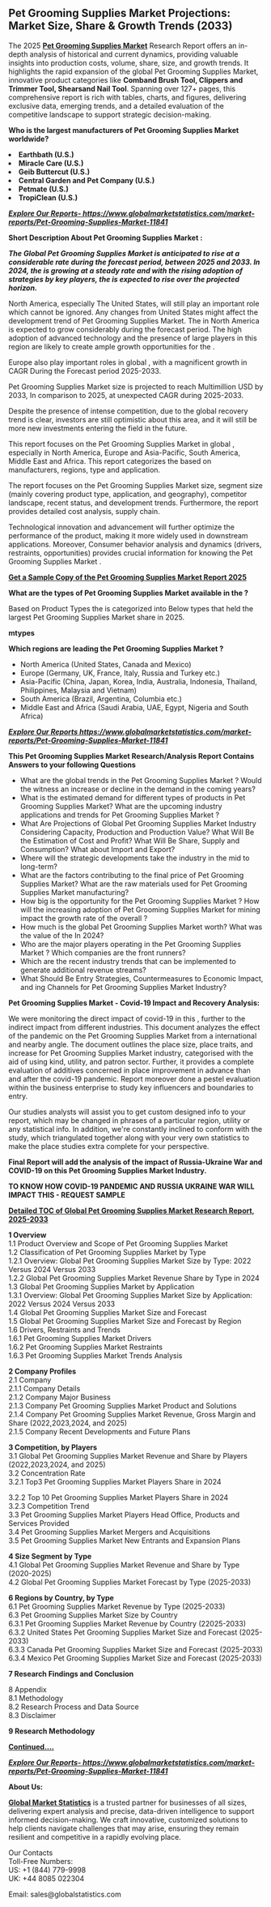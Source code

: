 <h2>Pet Grooming Supplies Market Projections: Market Size, Share & Growth Trends (2033)</h2><p>The 2025 <strong><a href="https://www.globalmarketstatistics.com/market-reports/Pet-Grooming-Supplies-Market-11841">Pet Grooming Supplies Market</a></strong> Research Report offers an in-depth analysis of historical and current dynamics, providing valuable insights into production costs, volume, share, size, and growth trends. It highlights the rapid expansion of the global Pet Grooming Supplies Market, innovative product categories like <strong>Comband Brush Tool, Clippers and Trimmer Tool, Shearsand Nail Tool</strong>. Spanning over 127+ pages, this comprehensive report is rich with tables, charts, and figures, delivering exclusive data, emerging trends, and a detailed evaluation of the competitive landscape to support strategic decision-making.</p><p><strong>Who is the largest manufacturers of Pet Grooming Supplies Market worldwide?</strong></p><p><strong><li>Earthbath (U.S.)<li>Miracle Care (U.S.)<li>Geib Buttercut (U.S.)<li>Central Garden and Pet Company (U.S.)<li>Petmate (U.S.)<li>TropiClean (U.S.)</strong></p><p><strong><em><a href="https://www.globalmarketstatistics.com/market-reports/Pet-Grooming-Supplies-Market-11841">Explore Our Reports-&nbsp;https://www.globalmarketstatistics.com/market-reports/Pet-Grooming-Supplies-Market-11841</a></em></strong></p><p><strong>Short Description About Pet Grooming Supplies Market :</strong></p><p><strong><em>The Global Pet Grooming Supplies Market is anticipated to rise at a considerable rate during the forecast period, between 2025 and 2033. In 2024, the is growing at a steady rate and with the rising adoption of strategies by key players, the is expected to rise over the projected horizon.</em></strong></p><p>North America, especially The United States, will still play an important role which cannot be ignored. Any changes from United States might affect the development trend of Pet Grooming Supplies Market. The in North America is expected to grow considerably during the forecast period. The high adoption of advanced technology and the presence of large players in this region are likely to create ample growth opportunities for the .</p><p>Europe also play important roles in global , with a magnificent growth in CAGR During the Forecast period 2025-2033.</p><p>Pet Grooming Supplies Market size is projected to reach Multimillion USD by 2033, In comparison to 2025, at unexpected CAGR during 2025-2033.</p><p>Despite the presence of intense competition, due to the global recovery trend is clear, investors are still optimistic about this area, and it will still be more new investments entering the field in the future.</p><p>This report focuses on the Pet Grooming Supplies Market in global , especially in North America, Europe and Asia-Pacific, South America, Middle East and Africa. This report categorizes the based on manufacturers, regions, type and application.</p><p>The report focuses on the Pet Grooming Supplies Market size, segment size (mainly covering product type, application, and geography), competitor landscape, recent status, and development trends. Furthermore, the report provides detailed cost analysis, supply chain.</p><p>Technological innovation and advancement will further optimize the performance of the product, making it more widely used in downstream applications. Moreover, Consumer behavior analysis and dynamics (drivers, restraints, opportunities) provides crucial information for knowing the Pet Grooming Supplies Market .</p><p><strong><a href="https://www.globalmarketstatistics.com/market-reports/Pet-Grooming-Supplies-Market-11841">Get a Sample Copy of the Pet Grooming Supplies Market Report 2025</a></strong></p><p><strong>What are the types of Pet Grooming Supplies Market available in the ?</strong></p><p>Based on Product Types the is categorized into Below types that held the largest Pet Grooming Supplies Market share in 2025.</p><p><strong>mtypes</strong></p><p><strong>Which regions are leading the Pet Grooming Supplies Market ?</strong></p><ul><li>North America (United States, Canada and Mexico)</li><li>Europe (Germany, UK, France, Italy, Russia and Turkey etc.)</li><li>Asia-Pacific (China, Japan, Korea, India, Australia, Indonesia, Thailand, Philippines, Malaysia and Vietnam)</li><li>South America (Brazil, Argentina, Columbia etc.)</li><li>Middle East and Africa (Saudi Arabia, UAE, Egypt, Nigeria and South Africa)</li></ul><p><strong><em><a href="https://www.globalmarketstatistics.com/market-reports/Pet-Grooming-Supplies-Market-11841">Explore Our Reports https://www.globalmarketstatistics.com/market-reports/Pet-Grooming-Supplies-Market-11841</a></em></strong></p><p><strong>This Pet Grooming Supplies Market Research/Analysis Report Contains Answers to your following Questions</strong></p><ul><li>What are the global trends in the Pet Grooming Supplies Market ? Would the witness an increase or decline in the demand in the coming years?</li><li>What is the estimated demand for different types of products in Pet Grooming Supplies Market? What are the upcoming industry applications and trends for Pet Grooming Supplies Market ?</li><li>What Are Projections of Global Pet Grooming Supplies Market Industry Considering Capacity, Production and Production Value? What Will Be the Estimation of Cost and Profit? What Will Be Share, Supply and Consumption? What about Import and Export?</li><li>Where will the strategic developments take the industry in the mid to long-term?</li><li>What are the factors contributing to the final price of Pet Grooming Supplies Market? What are the raw materials used for Pet Grooming Supplies Market manufacturing?</li><li>How big is the opportunity for the Pet Grooming Supplies Market ? How will the increasing adoption of Pet Grooming Supplies Market for mining impact the growth rate of the overall ?</li><li>How much is the global Pet Grooming Supplies Market worth? What was the value of the In 2024?</li><li>Who are the major players operating in the Pet Grooming Supplies Market ? Which companies are the front runners?</li><li>Which are the recent industry trends that can be implemented to generate additional revenue streams?</li><li>What Should Be Entry Strategies, Countermeasures to Economic Impact, and ing Channels for Pet Grooming Supplies Market Industry?</li></ul><p><strong>Pet Grooming Supplies Market - Covid-19 Impact and Recovery Analysis:</strong></p><p>We were monitoring the direct impact of covid-19 in this , further to the indirect impact from different industries. This document analyzes the effect of the pandemic on the Pet Grooming Supplies Market from a international and nearby angle. The document outlines the place size, place traits, and increase for Pet Grooming Supplies Market industry, categorised with the aid of using kind, utility, and patron sector. Further, it provides a complete evaluation of additives concerned in place improvement in advance than and after the covid-19 pandemic. Report moreover done a pestel evaluation within the business enterprise to study key influencers and boundaries to entry.</p><p>Our studies analysts will assist you to get custom designed info to your report, which may be changed in phrases of a particular region, utility or any statistical info. In addition, we're constantly inclined to conform with the study, which triangulated together along with your very own statistics to make the place studies extra complete for your perspective.</p><p><strong>Final Report will add the analysis of the impact of Russia-Ukraine War and COVID-19 on this Pet Grooming Supplies Market Industry.</strong></p><p><strong>TO KNOW HOW COVID-19 PANDEMIC AND RUSSIA UKRAINE WAR WILL IMPACT THIS - REQUEST SAMPLE</strong></p><p><strong><a href="https://www.globalmarketstatistics.com/market-reports/Pet-Grooming-Supplies-Market-11841">Detailed TOC of Global Pet Grooming Supplies Market Research Report, 2025-2033</a></strong></p><p><strong>1 Overview</strong><br /> 1.1 Product Overview and Scope of Pet Grooming Supplies Market<br /> 1.2 Classification of Pet Grooming Supplies Market by Type<br /> 1.2.1 Overview: Global Pet Grooming Supplies Market Size by Type: 2022 Versus 2024 Versus 2033<br /> 1.2.2 Global Pet Grooming Supplies Market Revenue Share by Type in 2024<br /> 1.3 Global Pet Grooming Supplies Market by Application<br /> 1.3.1 Overview: Global Pet Grooming Supplies Market Size by Application: 2022&nbsp;Versus 2024 Versus 2033<br /> 1.4 Global Pet Grooming Supplies Market Size and Forecast<br /> 1.5 Global Pet Grooming Supplies Market Size and Forecast by Region<br /> 1.6 Drivers, Restraints and Trends<br /> 1.6.1 Pet Grooming Supplies Market Drivers<br /> 1.6.2 Pet Grooming Supplies Market Restraints<br /> 1.6.3 Pet Grooming Supplies Market Trends Analysis</p><p><strong>2 Company Profiles</strong><br /> 2.1 Company<br /> 2.1.1 Company Details<br /> 2.1.2 Company Major Business<br /> 2.1.3 Company Pet Grooming Supplies Market Product and Solutions<br /> 2.1.4 Company Pet Grooming Supplies Market Revenue, Gross Margin and Share (2022,2023,2024, and 2025)<br /> 2.1.5 Company Recent Developments and Future Plans</p><p><strong>3 Competition, by Players</strong><br /> 3.1 Global Pet Grooming Supplies Market Revenue and Share by Players (2022,2023,2024, and 2025)<br /> 3.2 Concentration Rate<br /> 3.2.1 Top3 Pet Grooming Supplies Market Players Share in 2024</p><p>3.2.2 Top 10 Pet Grooming Supplies Market Players Share in 2024<br /> 3.2.3 Competition Trend<br /> 3.3 Pet Grooming Supplies Market Players Head Office, Products and Services Provided<br /> 3.4 Pet Grooming Supplies Market Mergers and Acquisitions<br /> 3.5 Pet Grooming Supplies Market New Entrants and Expansion Plans</p><p><strong>4 Size Segment by Type</strong><br /> 4.1 Global Pet Grooming Supplies Market Revenue and Share by Type (2020-2025)<br /> 4.2 Global Pet Grooming Supplies Market Forecast by Type (2025-2033)</p><p><strong>6 Regions by Country, by Type</strong><br /> 6.1 Pet Grooming Supplies Market Revenue by Type (2025-2033)<br /> 6.3 Pet Grooming Supplies Market Size by Country<br /> 6.3.1 Pet Grooming Supplies Market Revenue by Country (22025-2033)<br /> 6.3.2 United States Pet Grooming Supplies Market Size and Forecast (2025-2033)<br /> 6.3.3 Canada Pet Grooming Supplies Market Size and Forecast (2025-2033)<br /> 6.3.4 Mexico Pet Grooming Supplies Market Size and Forecast (2025-2033)</p><p><strong>7 Research Findings and Conclusion</strong></p><p>8 Appendix<br /> 8.1 Methodology<br /> 8.2 Research Process and Data Source<br /> 8.3 Disclaimer</p><p><strong>9 Research Methodology</strong></p><p><strong><a href="https://www.globalmarketstatistics.com/market-reports/Pet-Grooming-Supplies-Market-11841">Continued&hellip;.</a></strong></p><p><strong><em><a href="https://www.globalmarketstatistics.com/market-reports/Pet-Grooming-Supplies-Market-11841">Explore Our Reports-&nbsp;https://www.globalmarketstatistics.com/market-reports/Pet-Grooming-Supplies-Market-11841</a></em></strong></p><p><strong>About Us:</strong></p><p><strong><a href="https://www.globalmarketstatistics.com/">Global Market Statistics</a></strong> is a trusted partner for businesses of all sizes, delivering expert analysis and precise, data-driven intelligence to support informed decision-making. We craft innovative, customized solutions to help clients navigate challenges that may arise, ensuring they remain resilient and competitive in a rapidly evolving place.</p><p>Our Contacts<br /> Toll-Free Numbers:<br /> US: +1 (844) 779-9998<br /> UK: +44 8085 022304</p><p>Email: sales@globalstatistics.com</p>
